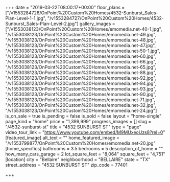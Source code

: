 +++
date = "2019-03-22T08:00:17+00:00"
floor_plans = ["/v1553284726/OnPoint%20Custom%20Homes/4532-Sunburst_Sales-Plan-Level-1-1.jpg", "/v1553284727/OnPoint%20Custom%20Homes/4532-Sunburst_Sales-Plan-Level-2.jpg"]
gallery_images = ["/v1553038123/OnPoint%20Custom%20Homes/emomedia.net-40-1.jpg", "/v1553038123/OnPoint%20Custom%20Homes/emomedia.net-49.jpg", "/v1553038123/OnPoint%20Custom%20Homes/emomedia.net-48.jpg", "/v1553038123/OnPoint%20Custom%20Homes/emomedia.net-47.jpg", "/v1553038123/OnPoint%20Custom%20Homes/emomedia.net-50-1.jpg", "/v1553038123/OnPoint%20Custom%20Homes/emomedia.net-60.jpg", "/v1553038123/OnPoint%20Custom%20Homes/emomedia.net-66.jpg", "/v1553038123/OnPoint%20Custom%20Homes/emomedia.net-65.jpg", "/v1553038123/OnPoint%20Custom%20Homes/emomedia.net-88.jpg", "/v1553038123/OnPoint%20Custom%20Homes/emomedia.net-92.jpg", "/v1553038123/OnPoint%20Custom%20Homes/emomedia.net-94.jpg", "/v1553038123/OnPoint%20Custom%20Homes/emomedia.net-93.jpg", "/v1553038123/OnPoint%20Custom%20Homes/emomedia.net-90.jpg", "/v1553038123/OnPoint%20Custom%20Homes/emomedia.net-71.jpg", "/v1553038123/OnPoint%20Custom%20Homes/emomedia.net-32.jpg", "/v1553038123/OnPoint%20Custom%20Homes/emomedia.net-24.jpg"]
is_on_sale = true
is_pending = false
is_sold = false
layout = "home-single"
page_kind = "home"
price = "1,399,999"
progress_images = []
slug = "/4532-sunburst-st"
title = "4532 SUNBURST ST"
type = "page"
video_tour_link = "https://www.youtube.com/embed/M9MUxeoUzs8?rel=0"
[featured_image]
alt_text = ""
home_featured_image = "/v1553799877/OnPoint%20Custom%20Homes/emomedia.net-20.jpg"
[home_specifics]
bathrooms = 3.5
bedrooms = 5
description_of_home = ""
how_many_cars_garage = 2
lot_square_feet = "8,064"
square_feet = "4,751"
[location]
city = "Bellaire"
neighboorhood = "BELLAIRE"
state = "TX"
street_address = "4532 SUNBURST ST"
zip_code = 77401

+++
